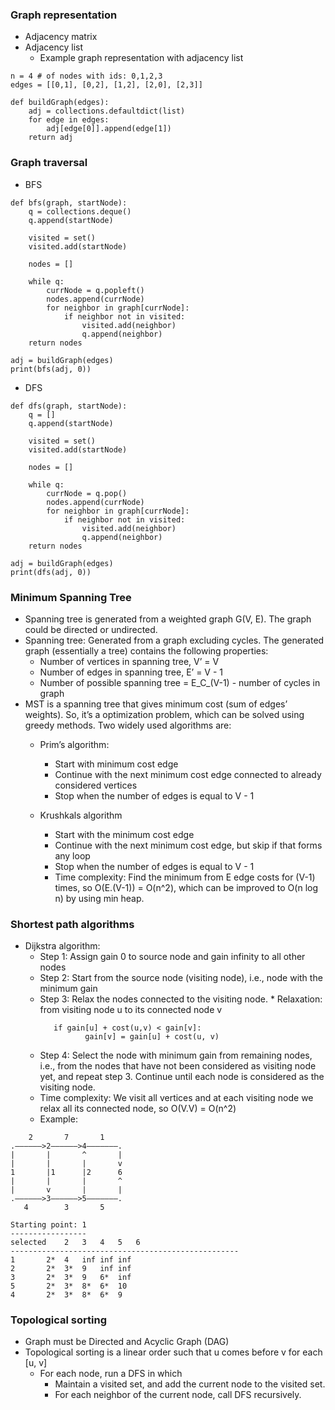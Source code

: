 ### Graph representation
* Adjacency matrix
* Adjacency list
  * Example graph representation with adjacency list
```
n = 4 # of nodes with ids: 0,1,2,3
edges = [[0,1], [0,2], [1,2], [2,0], [2,3]]

def buildGraph(edges):
    adj = collections.defaultdict(list)
    for edge in edges:
        adj[edge[0]].append(edge[1])
    return adj
```
### Graph traversal
* BFS
```
def bfs(graph, startNode):
    q = collections.deque()
    q.append(startNode)
    
    visited = set()
    visited.add(startNode)
    
    nodes = []
    
    while q:
        currNode = q.popleft()
        nodes.append(currNode)
        for neighbor in graph[currNode]:
            if neighbor not in visited:
                visited.add(neighbor)
                q.append(neighbor)
    return nodes

adj = buildGraph(edges)
print(bfs(adj, 0))
```

* DFS
```
def dfs(graph, startNode):
    q = []
    q.append(startNode)
    
    visited = set()
    visited.add(startNode)
    
    nodes = []
    
    while q:
        currNode = q.pop()
        nodes.append(currNode)
        for neighbor in graph[currNode]:
            if neighbor not in visited:
                visited.add(neighbor)
                q.append(neighbor)
    return nodes

adj = buildGraph(edges)
print(dfs(adj, 0))
```

### Minimum Spanning Tree
* Spanning tree is generated from a weighted graph G(V, E). The graph could be directed or undirected.
* Spanning tree: Generated from a graph excluding cycles. The generated graph (essentially a tree) contains the following properties:
  * Number of vertices in spanning tree, V’ = V
  * Number of edges in spanning tree, E’ = V - 1
  * Number of possible spanning tree = E_C_(V-1) - number of cycles in graph
* MST is a spanning tree that gives minimum cost (sum of edges’ weights). So, it’s a optimization problem, which can be solved using greedy methods. Two widely used algorithms are:
  * Prim’s algorithm:
    * Start with minimum cost edge
    * Continue with the next minimum cost edge connected to already considered vertices
    * Stop when the number of edges is equal to V - 1

  * Krushkals algorithm
    * Start with the minimum cost edge
    * Continue with the next minimum cost edge, but skip if that forms any loop
    * Stop when the number of edges is equal to V - 1
    * Time complexity: Find the minimum from E edge costs for (V-1) times, so O(E.(V-1)) = O(n^2), which can be improved to O(n log n) by using min heap.

### Shortest path algorithms
* Dijkstra algorithm:
  * Step 1: Assign gain 0 to source node and gain infinity to all other nodes
  * Step 2: Start from the source node (visiting node), i.e., node with the minimum gain
  * Step 3: Relax the nodes connected to the visiting node.
	    * Relaxation: from visiting node u to its connected node v
     ```
	    if gain[u] + cost(u,v) < gain[v]:
		       gain[v] = gain[u] + cost(u, v)
     ```
  * Step 4: Select the node with minimum gain from remaining nodes, i.e., from the nodes that have not been considered as visiting node yet, and repeat step 3. Continue until each node is considered as the visiting node.
  * Time complexity: We visit all vertices and at each visiting node we relax all its connected node, so O(V.V) = O(n^2)
  * Example:
```
    2       7       1
.——————>2——————>4———————.
|       |       ^       |
|       |       |       v
1       |1      |2      6
|       |       |       ^
|       v       |       |
.——————>3——————>5———————.
   4        3       5

Starting point: 1
-----------------
selected	2	3	4	5	6
---------------------------------------------------
1		2*	4	inf	inf	inf
2		2*	3*	9	inf	inf
3		2*	3*	9	6*	inf
5		2*	3*	8*	6*	10
4		2*	3*	8*	6*	9
```


### Topological sorting
* Graph must be Directed and Acyclic Graph (DAG)
* Topological sorting is a linear order such that u comes before v for each [u, v]
  * For each node, run a DFS in which
    * Maintain a visited set, and add the current node to the visited set.
    * For each neighbor of the current node, call DFS recursively.
